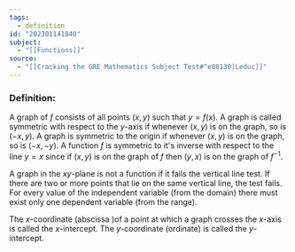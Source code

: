 ```yaml
---
tags:
  - definition
id: "202301141840"
subject:
  - "[[Functions]]"
source:
  - "[[Cracking the GRE Mathematics Subject Test#^e88130|Leduc]]"
---
```

### Definition:
A graph of $f$ consists of all points $(x, y)$ such that $y = f(x)$. A graph is called symmetric with respect to the $y$-axis if whenever $(x, y)$ is on the graph, so is $(-x, y)$.  A graph is symmetric to the origin if whenever $(x,y)$ is on the graph, so is $(-x,-y)$. A function $f$ is symmetric to it's inverse with respect to the line $y=x$ since if $(x,y)$ is on the graph of $f$ then $(y,x)$ is on the graph of $f^{-1}$.

A graph in the $xy$-plane is not a function if it fails the vertical line test. If there are two or more points that lie on the same vertical line, the test fails. For every value of the independent variable (from the domain) there must exist only one dependent variable (from the range).

The $x$-coordinate (abscissa )of a point at which a graph crosses the $x$-axis is called the $x$-intercept. The $y$-coordinate (ordinate) is called the $y$-intercept.